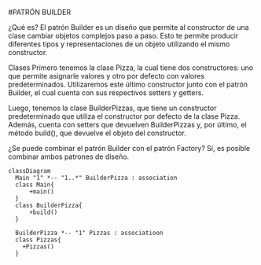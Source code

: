 #PATRÓN BUILDER

¿Qué es?
El patrón Builder es un diseño que permite al constructor de una clase cambiar objetos complejos paso a paso. Esto te permite producir diferentes tipos y representaciones de un objeto utilizando el mismo constructor.

Clases
Primero tenemos la clase Pizza, la cual tiene dos constructores: uno que permite asignarle valores y otro por defecto con valores predeterminados. Utilizaremos este último constructor junto con el patrón Builder, el cual cuenta con sus respectivos setters y getters.

Luego, tenemos la clase BuilderPizzas, que tiene un constructor predeterminado que utiliza el constructor por defecto de la clase Pizza. Además, cuenta con setters que devuelven BuilderPizzas y, por último, el método build(), que devuelve el objeto del constructor.

¿Se puede combinar el patrón Builder con el patrón Factory?
Sí, es posible combinar ambos patrones de diseño.

    classDiagram
      Main "1" *-- "1..*" BuilderPizza : association
      class Main{
          +main()
      }
      class BuilderPizza{
          +build()
      }
      
      BuilderPizza *-- "1" Pizzas : associatioon
      class Pizzas{
        +Pizzas()
      }
      

